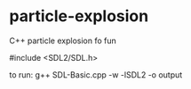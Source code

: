 # particle-explosion

C++ particle explosion fo fun

#include <SDL2/SDL.h>

to run:
g++ SDL-Basic.cpp -w -lSDL2 -o output